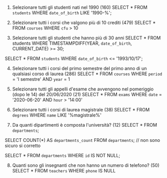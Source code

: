 1. Selezionare tutti gli studenti nati nel 1990 (160)
SELECT * FROM `students` WHERE `date_of_birth` LIKE '1990-%';

2. Selezionare tutti i corsi che valgono più di 10 crediti (479)
SELECT * FROM `courses` WHERE `cfu` > 10

3. Selezionare tutti gli studenti che hanno più di 30 anni
SELECT * FROM students WHERE TIMESTAMPDIFF(YEAR, `date_of_birth`, CURRENT_DATE) >= 30;

SELECT * FROM `students` WHERE `date_of_birth` <= '1993/10/17';

4. Selezionare tutti i corsi del primo semestre del primo anno di un qualsiasi corso di
laurea (286)
SELECT * FROM `courses` WHERE `period` = 'I semestre' AND `year` = 1

5. Selezionare tutti gli appelli d'esame che avvengono nel pomeriggio (dopo le 14) del
20/06/2020 (21)
SELECT * FROM `exams` WHERE `date` = '2020-06-20' AND `hour` > '14:00'

6. Selezionare tutti i corsi di laurea magistrale (38)
SELECT * FROM `degrees` WHERE `name` LIKE '%magistrale%'

7. Da quanti dipartimenti è composta l'università? (12)
SELECT * FROM `departments`;

SELECT COUNT(*) AS `departments_count` FROM `departments`; // non sono sicuro si corretto

SELECT * FROM `departments` WHERE `id` IS NOT NULL;

8. Quanti sono gli insegnanti che non hanno un numero di telefono? (50)
SELECT * FROM `teachers` WHERE `phone` IS NULL

